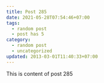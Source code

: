 ```yaml
---
title: Post 285
date: 2021-05-28T07:54:46+07:00
tags:
  - random post
  - post has 5
category:
  - random post
  - uncategorized
updated: 2013-03-01T11:40:33+07:00
---
```

This is content of post 285